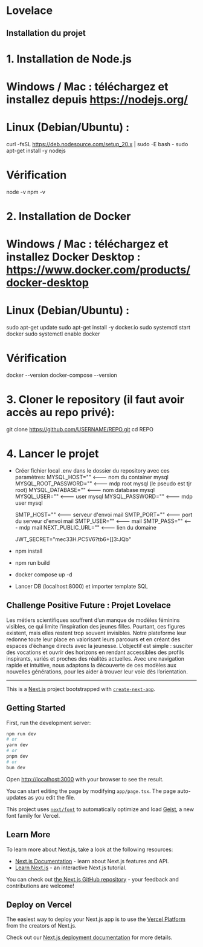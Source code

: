 # Lovelace

## Installation du projet

# 1. Installation de Node.js
# Windows / Mac : téléchargez et installez depuis https://nodejs.org/
# Linux (Debian/Ubuntu) :
curl -fsSL https://deb.nodesource.com/setup_20.x | sudo -E bash -
sudo apt-get install -y nodejs

# Vérification
node -v
npm -v

# 2. Installation de Docker
# Windows / Mac : téléchargez et installez Docker Desktop : https://www.docker.com/products/docker-desktop
# Linux (Debian/Ubuntu) :
sudo apt-get update
sudo apt-get install -y docker.io
sudo systemctl start docker
sudo systemctl enable docker

# Vérification
docker --version
docker-compose --version

# 3. Cloner le repository (il faut avoir accès au repo privé):
git clone https://github.com/USERNAME/REPO.git
cd REPO

# 4. Lancer le projet
- Créer fichier local .env dans le dossier du repository avec ces paramètres:
    MYSQL_HOST=""               <--- nom du container mysql
    MYSQL_ROOT_PASSWORD=""      <--- mdp root mysql (le pseudo est tjr root)
    MYSQL_DATABASE=""           <--- nom database mysql
    MYSQL_USER=""               <--- user mysql
    MYSQL_PASSWORD=""           <--- mdp user mysql

    SMTP_HOST=""                <--- serveur d'envoi mail
    SMTP_PORT=""                <--- port du serveur d'envoi mail
    SMTP_USER=""                <--- mail
    SMTP_PASS=""                <--- mdp mail
    NEXT_PUBLIC_URL=""          <--- lien du domaine 

    JWT_SECRET="mec33H.PC5V6?tb6+[]3:JQb"
- npm install
- npm run build
- docker compose up -d
- Lancer DB (localhost:8000) et importer template SQL

## Challenge Positive Future : Projet Lovelace

Les métiers scientifiques souffrent d’un manque de modèles féminins visibles, ce qui limite l’inspiration des jeunes filles. Pourtant, ces figures existent, mais elles restent trop souvent invisibles. Notre plateforme leur redonne toute leur place en valorisant leurs parcours et en créant des espaces d’échange directs avec la jeunesse. L’objectif est simple : susciter des vocations et ouvrir des horizons en rendant accessibles des profils inspirants, variés et proches des réalités actuelles. Avec une navigation rapide et intuitive, nous adaptons la découverte de ces modèles aux nouvelles générations, pour les aider à trouver leur voie dès l’orientation.

---

This is a [Next.js](https://nextjs.org) project bootstrapped with [`create-next-app`](https://nextjs.org/docs/app/api-reference/cli/create-next-app).

## Getting Started

First, run the development server:

```bash
npm run dev
# or
yarn dev
# or
pnpm dev
# or
bun dev
```

Open [http://localhost:3000](http://localhost:3000) with your browser to see the result.

You can start editing the page by modifying `app/page.tsx`. The page auto-updates as you edit the file.

This project uses [`next/font`](https://nextjs.org/docs/app/building-your-application/optimizing/fonts) to automatically optimize and load [Geist](https://vercel.com/font), a new font family for Vercel.

## Learn More

To learn more about Next.js, take a look at the following resources:

- [Next.js Documentation](https://nextjs.org/docs) - learn about Next.js features and API.
- [Learn Next.js](https://nextjs.org/learn) - an interactive Next.js tutorial.

You can check out [the Next.js GitHub repository](https://github.com/vercel/next.js) - your feedback and contributions are welcome!

## Deploy on Vercel

The easiest way to deploy your Next.js app is to use the [Vercel Platform](https://vercel.com/new?utm_medium=default-template&filter=next.js&utm_source=create-next-app&utm_campaign=create-next-app-readme) from the creators of Next.js.

Check out our [Next.js deployment documentation](https://nextjs.org/docs/app/building-your-application/deploying) for more details.
